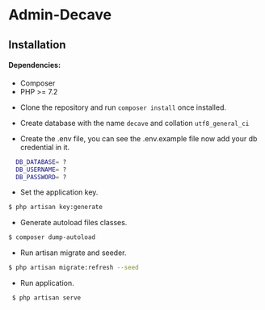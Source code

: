 # Admin-Decave

## Installation

#### Dependencies:

* Composer
* PHP >= 7.2

- Clone the repository and run `composer install` once installed.

- Create database with the name `decave` and collation `utf8_general_ci`

- Create the .env file, you can see the .env.example file now add your db credential in it.

```bash
  DB_DATABASE= ?
  DB_USERNAME= ?
  DB_PASSWORD= ?
 ```

- Set the application key.

 ```bash
 $ php artisan key:generate
 ```
 
 - Generate autoload files classes.

 ```bash
 $ composer dump-autoload
 ```

- Run artisan migrate and seeder.

 ```bash
 $ php artisan migrate:refresh --seed
 ```
 
- Run application.

```bash
 $ php artisan serve
 ```
